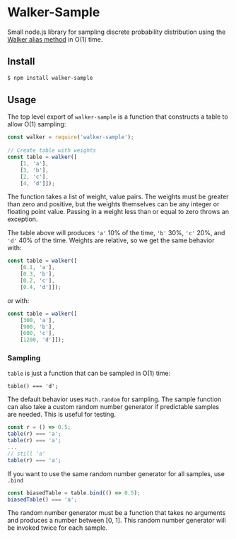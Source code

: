 # Walker-Sample

Small node.js library for sampling discrete probability distribution using the [Walker alias method](https://en.wikipedia.org/wiki/Alias_method) in O(1) time.

## Install

```sh
$ npm install walker-sample
```

## Usage
The top level export of `walker-sample` is a function that constructs a table to allow O(1) sampling:

```js
const walker = require('walker-sample');
        
// Create table with weights
const table = walker([
    [1, 'a'],   
    [3, 'b'],
    [2, 'c'],
    [4, 'd']]);
```

The function takes a list of weight, value pairs. The weights must be greater than zero and positive, but the weights themselves can be any integer or floating point value. Passing in a weight less than or equal to zero throws an exception.

The table above will produces `'a'` 10% of the time, `'b'` 30%, `'c'` 20%, and `'d'` 40% of the time. Weights are relative, so we get the same behavior with:

```js
const table = walker([
    [0.1, 'a'],   
    [0.3, 'b'],
    [0.2, 'c'],
    [0.4, 'd']]);
```

or with:

```js
const table = walker([
    [300, 'a'], 
    [900, 'b'],
    [600, 'c'],
    [1200, 'd']]);
```

### Sampling
`table` is just a function that can be sampled in O(1) time:

```
table() === 'd';
```

The default behavior uses `Math.random` for sampling. The sample function can also take a custom random number generator if predictable samples are needed. This is useful for testing.
    
```js
const r = () => 0.5;
table(r) === 'a';
table(r) === 'a';
...
// still 'a'
table(r) === 'a';
```

If you want to use the same random number generator for all samples, use `.bind`

```js
const biasedTable = table.bind(() => 0.5);
biasedTable() === 'a';
```

The random number generator must be a function that takes no arguments and produces a number between [0, 1]. This random number generator will be invoked twice for each sample.
